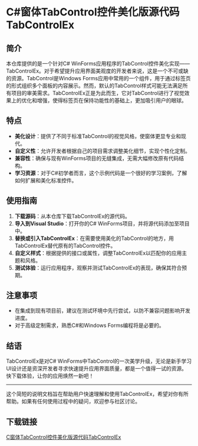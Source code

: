# C#窗体TabControl控件美化版源代码TabControlEx

## 简介

本仓库提供的是一个针对C# WinForms应用程序的TabControl控件美化实现——TabControlEx。对于希望提升应用界面美观度的开发者来说，这是一个不可或缺的资源。TabControl是Windows Forms应用中常用的一个组件，用于通过标签页的形式组织多个面板的内容展示。然而，默认的TabControl样式可能无法满足所有项目的审美需求。TabControlEx正是为此而生，它对TabControl进行了视觉效果上的优化和增强，使得标签页在保持功能性的基础上，更加吸引用户的眼球。

## 特点

- **美化设计**：提供了不同于标准TabControl的视觉风格，使窗体更显专业和现代。
- **自定义性**：允许开发者根据自己的项目需求调整美化细节，实现个性化定制。
- **兼容性**：确保与现有WinForms项目的无缝集成，无需大幅修改原有代码结构。
- **学习资源**：对于C#初学者而言，这个示例代码是一个很好的学习案例，了解如何扩展和美化标准控件。

## 使用指南

1. **下载源码**：从本仓库下载TabControlEx的源代码。
2. **导入到Visual Studio**：打开你的C# WinForms项目，并将源代码添加至项目中。
3. **替换或引入TabControlEx**：在需要使用美化的TabControl的地方，用TabControlEx替代原有的TabControl控件。
4. **自定义样式**：根据提供的接口或属性，调整TabControlEx以匹配你的应用主题和风格。
5. **测试体验**：运行应用程序，观察并测试TabControlEx的表现，确保其符合预期。

## 注意事项

- 在集成到现有项目前，建议在测试环境中先行尝试，以防不兼容问题影响开发进度。
- 对于高级定制需求，熟悉C#和Windows Forms编程将是必要的。

## 结语

TabControlEx是对C# WinForms中TabControl的一次美学升级，无论是新手学习UI设计还是资深开发者寻求快速提升应用界面质量，都是一个值得一试的资源。快下载体验，让你的应用焕然一新吧！

---

这个简短的说明文档旨在帮助用户快速理解和使用TabControlEx，希望对你有所帮助。如果有任何使用过程中的疑问，欢迎参与社区讨论。

## 下载链接

[C窗体TabControl控件美化版源代码TabControlEx](https://pan.quark.cn/s/d0e660900943)